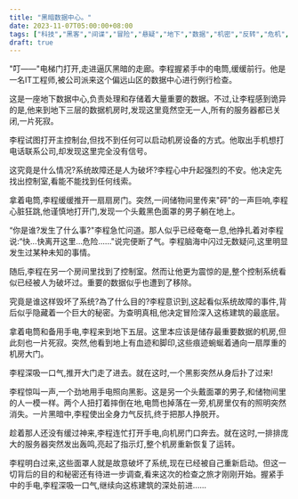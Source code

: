 ```yaml
---
title: "黑暗数据中心。"
date: 2023-11-07T05:00:00+08:00
tags: ["科技","黑客","间谍","冒险","悬疑","地下","数据","机密","反转","危机","Claude"]
draft: true
--- 
```


"叮——"电梯门打开,走进逼仄黑暗的走廊。李程握紧手中的电筒,缓缓前行。他是一名IT工程师,被公司派来这个偏远山区的数据中心进行例行检查。

这是一座地下数据中心,负责处理和存储着大量重要的数据。不过,让李程感到诡异的是,他来到地下三层的数据机房时,发现这里竟然空无一人,所有的服务器都已关闭,一片死寂。

李程试图打开主控制台,但找不到任何可以启动机房设备的方式。他取出手机想打电话联系公司,却发现这里完全没有信号。

这究竟是什么情况?系统故障还是人为破坏?李程心中升起强烈的不安。他决定先找出控制室,看能不能找到任何线索。

拿着电筒,李程缓缓推开一扇扇房门。突然,一间储物间里传来"砰"的一声巨响,李程心脏狂跳,他谨慎地打开门,发现一个头戴黑色面罩的男子躺在地上。

“你是谁?发生了什么事?"李程急忙问道。那人似乎已经奄奄一息,他挣扎着对李程说:“快...快离开这里...危险......"说完便断了气。李程脑海中闪过无数疑问,这里明显发生过某种未知的事情。

随后,李程在另一个房间里找到了控制室。然而让他更为震惊的是,整个控制系统看似已经被人为破坏过。重要的数据似乎也遭到了移除。

究竟是谁这样毁坏了系统?為了什么目的?李程意识到,这起看似系统故障的事件,背后似乎隐藏着一个巨大的秘密。为查明真相,他决定冒险深入这栋建筑的最底层。

拿着电筒和备用手电,李程来到地下五层。这里本应该是储存最重要数据的机房,但此刻也一片死寂。突然,他看到地上有血迹和脚印,这些痕迹蜿蜒着通向一扇厚重的机房大门。

李程深吸一口气,推开大门走了进去。就在这时,一个黑影突然从身后扑了过来!

李程惊叫一声,一个劲地用手电照向黑影。这是另一个头戴面罩的男子,和储物间里的人一模一样。两个人扭打着摔倒在地,电筒也掉落在一旁,机房里仅有的照明突然消失。一片黑暗中,李程使出全身力气反抗,终于把那人挣脱开。

趁着那人还没有缓过神来,李程连忙打开手电,向机房门口奔去。就在这时,一排排庞大的服务器突然发出轰鸣,亮起了指示灯,整个机房重新恢复了运转。

李程明白过来,这些面罩人就是故意破坏了系统,现在已经被自己重新启动。但这一切背后的目的和秘密还有待进一步调查,看来这次的检查之旅才刚刚开始。握紧手中的手电,李程深吸一口气,继续向这栋建筑的深处前进......